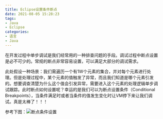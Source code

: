 ```yaml
---
title: Eclipse设置条件断点
date: 2021-08-05 15:28:23
tags:
- Java
- Eclipse
categories:
- 语言
- Java
---
```


在开发过程中单步调试是我们经常用的一种排查问题的手段。调试过程中断点设置是必不可少的。常规的断点非常容易设置，可以满足大部分的调试需求。

此处假设一种场景：我们需遍历一个有1W个元素的集合，并对每个元素进行处理。但是处理过程中，某个元素的值触发了异常，而且我们知道是哪个元素引发的。想要调查清楚为什么这个值会引发异常，需要进入这个元素的处理逻辑单步调试跟踪。此时断点如何设置呢？幸运的是我们可以为断点设置条件（Conditional Breakpoints），当条件满足时或者当条件的值发生变化时让VM停下来让我们调试。真是太棒了！！！

参考下图：![断点条件设置](/images/20210805/conditionalBreakpoints.png)